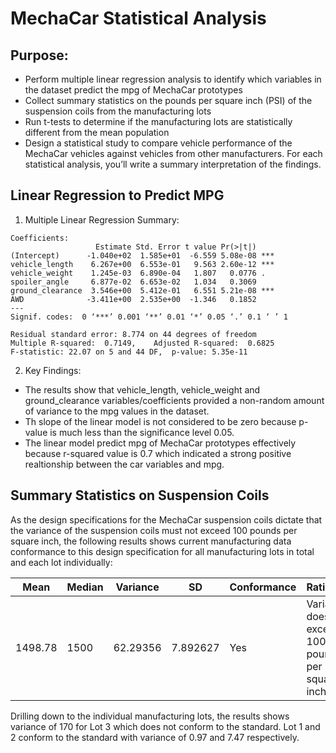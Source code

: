# MechaCar Statistical Analysis
## Purpose:
* Perform multiple linear regression analysis to identify which variables in the dataset predict the mpg of MechaCar prototypes
* Collect summary statistics on the pounds per square inch (PSI) of the suspension coils from the manufacturing lots
* Run t-tests to determine if the manufacturing lots are statistically different from the mean population
* Design a statistical study to compare vehicle performance of the MechaCar vehicles against vehicles from other manufacturers. For each statistical analysis, you’ll write a summary interpretation of the findings.

## Linear Regression to Predict MPG

1. Multiple Linear Regression Summary:
```
Coefficients:
                   Estimate Std. Error t value Pr(>|t|)    
(Intercept)      -1.040e+02  1.585e+01  -6.559 5.08e-08 ***
vehicle_length    6.267e+00  6.553e-01   9.563 2.60e-12 ***
vehicle_weight    1.245e-03  6.890e-04   1.807   0.0776 .  
spoiler_angle     6.877e-02  6.653e-02   1.034   0.3069    
ground_clearance  3.546e+00  5.412e-01   6.551 5.21e-08 ***
AWD              -3.411e+00  2.535e+00  -1.346   0.1852    
---
Signif. codes:  0 ‘***’ 0.001 ‘**’ 0.01 ‘*’ 0.05 ‘.’ 0.1 ‘ ’ 1

Residual standard error: 8.774 on 44 degrees of freedom
Multiple R-squared:  0.7149,	Adjusted R-squared:  0.6825 
F-statistic: 22.07 on 5 and 44 DF,  p-value: 5.35e-11
```
2. Key Findings:

* The results show that vehicle_length, vehicle_weight and ground_clearance variables/coefficients provided a non-random amount of variance to the mpg values in the dataset.
* Th slope of the linear model is not considered to be zero because p-value is much less than the significance level 0.05.
* The linear model predict mpg of MechaCar prototypes effectively because r-squared value is 0.7 which indicated a strong positive realtionship between the car variables and mpg.

## Summary Statistics on Suspension Coils
As the design specifications for the MechaCar suspension coils dictate that the variance of the suspension coils must not exceed 100 pounds per square inch, the following results shows current manufacturing data conformance to this design specification for all manufacturing lots in total and each lot individually:

Mean | Median | Variance | SD |Conformance | Rationale 
---- | ------ | -------- | ---| ------------|---
1498.78 |1500 | 62.29356 | 7.892627| Yes | Variance does not exceed 100 pounds per square inch

Drilling down to the individual manufacturing lots, the results shows variance of 170 for Lot 3 which does not conform to the standard. Lot 1 and 2 conform to the standard with variance of 0.97 and 7.47 respectively.

